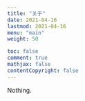 ```yaml
---
title: "关于"
date: 2021-04-16
lastmod: 2021-04-16
menu: "main"
weight: 50

toc: false
comment: true
mathjax: false
contentCopyright: false
---
```


Nothing.


